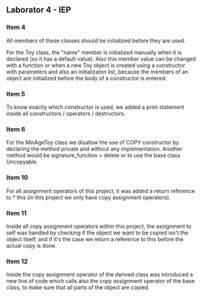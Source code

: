## Laborator 4 - IEP

### Item 4

All members of these classes should be initialized before they are used. 

For the Toy class, the "name" member is initialized manually when it is declared (so it has a 
default value).  Also this member value can be changed with a function or when a new Toy object 
is created using a constructor with parameters and also an initializaton list, because the members of an
object are initialized before the body of a constructor is entered. 


### Item 5
To know exactly which constructor is used, we added a print statement inside all constructors / operators / destructors.


### Item 6
For the MinAgeToy class we disallow the use of COPY constructor by declaring the method private and
without any implementation. Another method would be signature_function = delete or to use the base class
Uncopyable.


### Item 10
For all assignment operators of this project, it was added a return reference to * this (in this project we only have copy assignment operators).


### Item 11
Inside all copy assignment operators within this project, the assignment to self was handled by checking if the object we want to be copied isn't the object itself, and if it's the case we return a reference to this before the actual copy is done.


### Item 12
Inside the copy assignment operator of the derived class was introduced a new line of code which calls also the copy assignment operator of the base class, to make sure that all parts of the object are copied.
